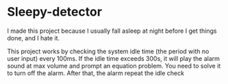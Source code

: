 # Sleepy-detector
I made this project because I usually fall asleep at night before I get things done, and I hate it.

This project works by checking the system idle time (the period with no user input) every 100ms. If the idle time exceeds 300s, it will play the alarm sound at max volume and prompt an equation problem. You need to solve it to turn off the alarm. After that, the alarm repeat the idle check
